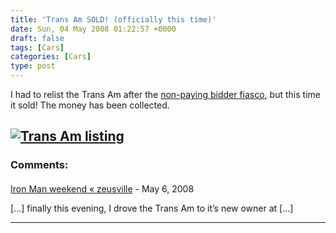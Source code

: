 ```yaml
---
title: 'Trans Am SOLD! (officially this time)'
date: Sun, 04 May 2008 01:22:57 +0000
draft: false
tags: [Cars]
categories: [Cars]
type: post
---
```


I had to relist the Trans Am after the [non-paying bidder fiasco](http://zeusville.wordpress.com/2008/04/17/non-paying-bidders-suck/), but this time it sold! The money has been collected.

[![Trans Am listing](http://zeusville.files.wordpress.com/2008/05/transam_sold_2.png)](http://zeusville.files.wordpress.com/2008/05/transam_sold_2.png)
---
### Comments:
####
[Iron Man weekend &laquo; zeusville](http://zeusville.wordpress.com/2008/05/03/iron-man-weekend/ "") - <time datetime="2008-05-03 21:56:20">May 6, 2008</time>

\[...\] finally this evening, I drove the Trans Am to it’s new owner at \[...\]
<hr />

